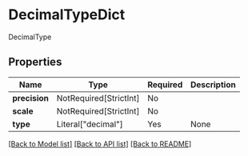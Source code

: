 # DecimalTypeDict

DecimalType

## Properties
| Name | Type | Required | Description |
| ------------ | ------------- | ------------- | ------------- |
**precision** | NotRequired[StrictInt] | No |  |
**scale** | NotRequired[StrictInt] | No |  |
**type** | Literal["decimal"] | Yes | None |


[[Back to Model list]](../../../README.md#models-v1-link) [[Back to API list]](../../README.md#documentation-for-api-endpoints) [[Back to README]](../../README.md)
